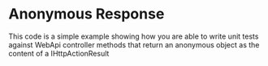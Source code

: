 # Anonymous Response
This code is a simple example showing how you are able to write unit tests against WebApi controller methods that return an anonymous object as the content of a IHttpActionResult
